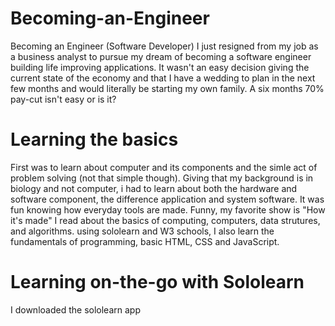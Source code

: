# Becoming-an-Engineer
Becoming an Engineer (Software Developer)
I just resigned from my job as a business analyst to pursue my dream of becoming a software engineer building life improving applications. It wasn't an easy decision giving the current state of the economy and that I have a wedding to plan in the next few months and would literally be starting my own family. A six months 70% pay-cut isn't easy or is it? 
# Learning the basics
First was to learn about computer and its components and the simle act of problem solving (not that simple though). Giving that my background is in biology and not computer, i had to learn about both the hardware and software component, the difference application and system software. It was fun knowing how everyday tools are made. Funny, my favorite show is "How it's made"
I read about the basics of computing, computers, data strutures, and algorithms. using sololearn and W3 schools, I also learn the fundamentals of programming, basic HTML, CSS and JavaScript.
# Learning on-the-go with Sololearn
I downloaded the sololearn app 
